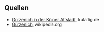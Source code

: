 

## Quellen

+ [Gürzenich in der Kölner Altstadt](https://www.kuladig.de/Objektansicht/KLD-290309), kuladig.de
+ [Gürzenich](https://de.wikipedia.org/wiki/G%C3%BCrzenich), wikipedia.org